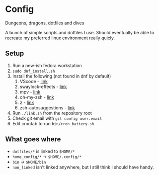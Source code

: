 # Config
Dungeons, dragons, dotfiles and dives

A bunch of simple scripts and dotfiles I use. Should eventually be able to recreate my preferred linux environment really quicly.

## Setup
1. Run a new-ish fedora workstation
2. `sudo dnf_install.sh` 
3. Install the following (not found in dnf by default)
	1. VScode - [link](https://code.visualstudio.com/docs/setup/linux)
	2. swaylock-effects - [link](https://github.com/mortie/swaylock-effects)
	3. mpv - [link](https://forums.fedoraforum.org/showthread.php?324163-install-mpv-player-on-fedora32&p=1835826#post1835826)
	4. oh-my-zsh - [link](https://ohmyz.sh/)
	5. z - [link](https://github.com/agkozak/zsh-z)
	6. zsh-autosuggestions - [link](https://github.com/zsh-users/zsh-autosuggestions/blob/master/INSTALL.md#oh-my-zsh)
4. Run `./link.sh` from the repository root
5. Check git email with `git config user.email`
6. Edit crontab to run `bin/cron_battery.sh`

## What goes where

* `dotfiles/*` is linked to `$HOME/*`
* `home_config/*` -> `$HOME/.config/*`
* `bin` -> `$HOME/bin` 
* `non_linked` isn't linked anywhere, but I still think I should have handy.

